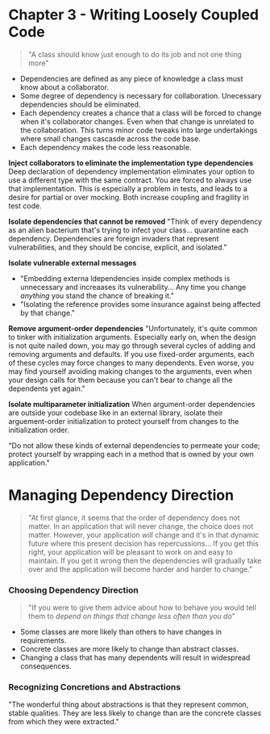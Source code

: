 # Chapter 3 - Writing Loosely Coupled Code

> "A class should know just enough to do its job and not one thing more"

- Dependencies are defined as any piece of knowledge a class must know about a collaborator.
- Some degree of dependency is necessary for collaboration. Unecessary dependencies should be eliminated.
- Each dependency creates a chance that a class will be forced to change when it's collaborator changes. Even when that change is unrelated to the collaboration. This turns minor code tweaks into large undertakings where small changes cascasde across the code base.
- Each dependency makes the code less reasonable.

**Inject collaborators to eliminate the implementation type dependencies**
Deep declaration of dependency implementation eliminates your option to use a different type with the same contract. You are forced to always use that implementation. This is especially a problem in tests, and leads to a desire for partial or over mocking. Both increase coupling and fragility in test code.

**Isolate dependencies that cannot be removed**
"Think of every dependency as an alien bacterium that's trying to infect your class... quarantine each dependency. Dependencies are foreign invaders that represent vulnerabilities, and they should be concise, explicit, and isolated."

**Isolate vulnerable external messages**
- "Embedding externa ldependencies inside complex methods is unnecessary and increaases its vulnerability... Any time you change *anything* you stand the chance of breaking it."
- "Isolating the reference provides some insurance against being affected by that change." 

**Remove argument-order dependencies**
"Unfortunately, it's quite common to tinker with initialization arguments. Especially early on, when the design is not quite nailed down, you may go through several cycles of adding and removing arguments and defaults. If you use fixed-order arguments, each of these cycles may force changes to many dependents. Even worse, you may find yourself avoiding making changes to the arguments, even when your design calls for them because you can't bear to change all the dependents yet again."

**Isolate multiparameter initialization**
When argument-order dependencies are outside your codebase like in an external library, isolate their arguement-order initialization to protect yourself from changes to the initialization order.

"Do not allow these kinds of external dependencies to permeate your code; protect yourself by wrapping each in a method that is owned by your own application."

# Managing Dependency Direction
>"At first glance, it seems that the order of dependency does not matter. In an application that will never change, the choice does not matter. However, your application *will* change and it's in that dynamic future where this present decision has repercussions... If you get this right, your application will be pleasant to work on and easy to maintain. If you get it wrong then the dependencies will gradually take over and the application will become harder and harder to change."

### Choosing Dependency Direction
>"If you were to give them advice about how to behave you would tell them to *depend on things that change less often than you do*"
- Some classes are more likely than others to have changes in requirements.
- Concrete classes are more likely to change than abstract classes.
- Changing a class that has many dependents will result in widespread consequences.

### Recognizing Concretions and Abstractions
"The wonderful thing about abstractions is that they represent common, stable qualities. They are less likely to change than are the concrete classes from which they were extracted."

